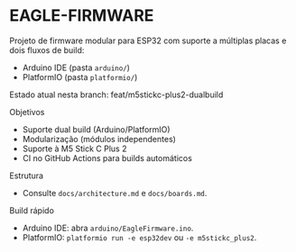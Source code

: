 EAGLE-FIRMWARE
===============

Projeto de firmware modular para ESP32 com suporte a múltiplas placas e dois fluxos de build:

- Arduino IDE (pasta `arduino/`)
- PlatformIO (pasta `platformio/`)

Estado atual nesta branch: feat/m5stickc-plus2-dualbuild

Objetivos
- Suporte dual build (Arduino/PlatformIO)
- Modularização (módulos independentes)
- Suporte à M5 Stick C Plus 2
- CI no GitHub Actions para builds automáticos

Estrutura
- Consulte `docs/architecture.md` e `docs/boards.md`.

Build rápido
- Arduino IDE: abra `arduino/EagleFirmware.ino`.
- PlatformIO: `platformio run -e esp32dev` ou `-e m5stickc_plus2`.


